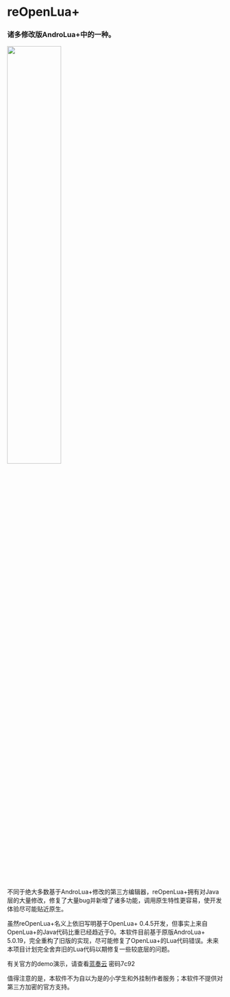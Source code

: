 # reOpenLua+
### 诸多修改版AndroLua+中的一种。
<img src="https://photo.weibo.com/5444456750/photos/large/photo_id/4805355652907197/album_id/4340759414372001" width="50%">

不同于绝大多数基于AndroLua+修改的第三方编辑器，reOpenLua+拥有对Java层的大量修改，修复了大量bug并新增了诸多功能，调用原生特性更容易，使开发体验尽可能贴近原生。

虽然reOpenLua+名义上依旧写明基于OpenLua+ 0.4.5开发，但事实上来自OpenLua+的Java代码比重已经趋近于0。本软件目前基于原版AndroLua+ 5.0.19，完全重构了旧版的实现，尽可能修复了OpenLua+的Lua代码错误。未来本项目计划完全舍弃旧的Lua代码以期修复一些较底层的问题。

有关官方的demo演示，请查看[蓝奏云](https://chino.lanzouv.com/b0dgh7o5i) 密码7c92

值得注意的是，本软件不为自以为是的小学生和外挂制作者服务；本软件不提供对第三方加密的官方支持。
